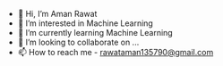 - 👋 Hi, I’m Aman Rawat
- 👀 I’m interested in Machine Learning
- 🌱 I’m currently learning Machine Learning
- 💞️ I’m looking to collaborate on ...
- 📫 How to reach me - rawataman135790@gmail.com

<!---
RawatAmann/RawatAmann is a ✨ special ✨ repository because its `README.md` (this file) appears on your GitHub profile.
You can click the Preview link to take a look at your changes.
--->
